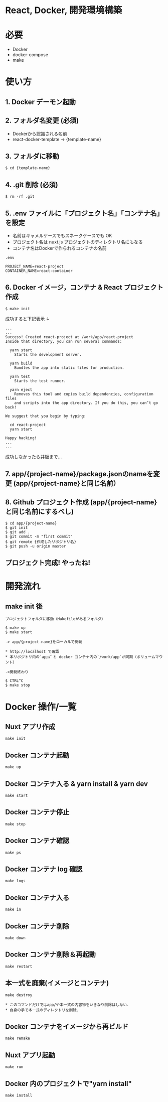 # React, Docker, 開発環境構築

# 必要

- Docker
- docker-compose
- make

# 使い方

## 1. Docker デーモン起動

## 2. フォルダ名変更 (必須)

* Dockerから認識される名前
* react-docker-template -> {template-name}

## 3. フォルダに移動

```shell script
$ cd {template-name}
```

## 4. .git 削除 (必須)

```shell script
$ rm -rf .git
```

## 5. .env ファイルに「プロジェクト名」「コンテナ名」を設定

* 名前はキャメルケースでもスネークケースでも OK
* プロジェクト名は nuxt.js プロジェクトのディレクトリ名にもなる
* コンテナ名はDockerで作られるコンテナの名前


```shell script
.env

PROJECT_NAME=react-project
CONTAINER_NAME=react-container
```

## 6. Docker イメージ，コンテナ & React プロジェクト作成

```shell script
$ make init
```

成功すると下記表示 ↓ 

```shell script
...
...
Success! Created react-project at /work/app/react-project
Inside that directory, you can run several commands:

  yarn start
    Starts the development server.

  yarn build
    Bundles the app into static files for production.

  yarn test
    Starts the test runner.

  yarn eject
    Removes this tool and copies build dependencies, configuration files
    and scripts into the app directory. If you do this, you can’t go back!

We suggest that you begin by typing:

  cd react-project
  yarn start

Happy hacking!
...
...
```

成功しなかったら井阪まで...

## 7. app/{project-name}/package.jsonのnameを変更 (app/{project-name}と同じ名前）

## 8. Github プロジェクト作成 (app/{project-name}と同じ名前にするべし)

```
$ cd app/{project-name}
$ git init
$ git add .
$ git commit -m "first commit"
$ git remote {作成したリポジトリ名}
$ git push -u origin master
```

## プロジェクト完成! やったね!

# 開発流れ

## make init 後

```shell script
プロジェクトフォルダに移動（Makefileがあるフォルダ）

$ make up
$ make start

-> app/{project-name}をローカルで開発

* http://localhost で確認
* 本リポジトリ内の`app/`と docker コンテナ内の`/work/app`が同期（ボリュームマウント）

->開発終わり

$ CTRL^C
$ make stop
```

# Docker 操作/一覧

## Nuxt アプリ作成

```shell script
make init
```

## Docker コンテナ起動

```shell script
make up
```

## Docker コンテナ入る & yarn install & yarn dev

```shell script
make start
```

## Docker コンテナ停止

```shell script
make stop
```

## Docker コンテナ確認

```shell script
make ps
```

## Docker コンテナ log 確認

```shell script
make logs
```

## Docker コンテナ入る

```shell script
make in
```

## Docker コンテナ削除

```shell script
make down
```

## Docker コンテナ削除＆再起動

```shell script
make restart
```

## 本一式を廃棄(イメージとコンテナ)

```shell script
make destroy

* このコマンドだけではapp/や本一式の内容物をいきなり削除はしない．
* 自身の手で本一式のディレクトリを削除．
```

## Docker コンテナをイメージから再ビルド

```shell script
make remake
```

## Nuxt アプリ起動

```shell script
make run
```

## Docker 内のプロジェクトで"yarn install"

```shell script
make install
```

